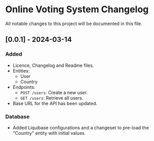# Online Voting System Changelog

All notable changes to this project will be documented in this file.

## [0.0.1] - 2024-03-14

### Added

- Licence, Changelog and Readme files.
- Entities:
  - User
  - Country
- Endpoints:
  - `POST /users`: Create a new user.
  - `GET /users`: Retrieve all users.
- Base URL for the API has been updated.

### Database

- Added Liquibase configurations and a changeset to pre-load the "Country" entity with initial values.

